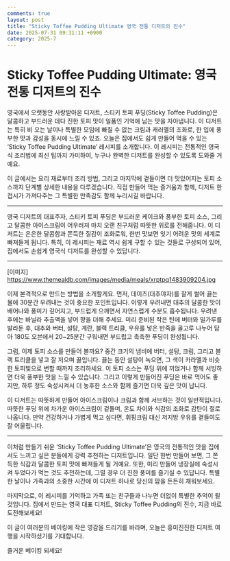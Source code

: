 ```yaml
---
comments: true
layout: post
title: "Sticky Toffee Pudding Ultimate 영국 전통 디저트의 진수"
date: 2025-07-31 09:31:11 +0900
category: 2025-7
---
```


# Sticky Toffee Pudding Ultimate: 영국 전통 디저트의 진수

영국에서 오랫동안 사랑받아온 디저트, 스티키 토피 푸딩(Sticky Toffee Pudding)은 달콤하고 부드러운 데다 진한 토피 맛이 일품인 기억에 남는 맛을 자아냅니다. 이 디저트는 특히 비 오는 날이나 특별한 모임에 빠질 수 없는 크림과 캐러멜의 조화로, 한 입에 풍부한 맛과 감성을 동시에 느낄 수 있죠. 오늘은 집에서도 쉽게 만들어 먹을 수 있는 ‘Sticky Toffee Pudding Ultimate’ 레시피를 소개합니다. 이 레시피는 전통적인 영국식 조리법에 최신 팁까지 가미하여, 누구나 완벽한 디저트를 완성할 수 있도록 도와줄 거예요.

이 글에서는 요리 재료부터 조리 방법, 그리고 마지막에 곁들이면 더 맛있어지는 토피 소스까지 단계별 상세한 내용을 다루겠습니다. 직접 만들어 먹는 즐거움과 함께, 디저트 한 접시가 가져다주는 그 특별한 만족감도 함께 누리시길 바랍니다.

---

영국 디저트의 대표주자, 스티키 토피 푸딩은 부드러운 케이크와 풍부한 토피 소스, 그리고 달콤한 아이스크림이 어우러져 마치 오랜 친구처럼 따뜻한 위로를 전해줍니다. 이 디저트는 은은한 달콤함과 쫀득한 질감이 조화로워, 한번 맛보면 잊기 어려운 맛의 세계로 빠져들게 됩니다. 특히, 이 레시피는 재료 역시 쉽게 구할 수 있는 것들로 구성되어 있어, 집에서도 손쉽게 영국식 디저트를 완성할 수 있답니다.

---

[이미지]
https://www.themealdb.com/images/media/meals/xrptpq1483909204.jpg

이제 본격적으로 만드는 방법을 소개할게요. 먼저, 데이츠(대추야자)를 잘게 썰어 끓는 물에 30분간 우려내는 것이 중요한 포인트입니다. 이렇게 우려내면 대추의 달콤한 맛이 배어나와 풍미가 깊어지고, 부드럽게 으깨면서 자연스럽게 수분도 흡수됩니다. 우려낸 후에는 바닐라 추출액을 넣어 향을 더해 주세요. 미리 준비된 작은 틴에 버터와 밀가루를 발라둔 후, 대추와 버터, 설탕, 계란, 블랙 트리클, 우유를 넣은 반죽을 골고루 나누어 담아 180도 오븐에서 20~25분간 구워내면 부드럽고 촉촉한 푸딩이 완성됩니다.

그럼, 이제 토피 소스를 만들어 볼까요? 중간 크기의 냄비에 버터, 설탕, 크림, 그리고 블랙 트리클을 넣고 잘 저으며 끓입니다. 끓는 동안 설탕이 녹으면, 그 색이 카라멜과 비슷한 토피빛으로 변할 때까지 조리하세요. 이 토피 소스는 푸딩 위에 끼얹거나 함께 서빙하면 더욱 풍부한 맛을 느낄 수 있습니다. 그리고 이렇게 만들어진 푸딩은 바로 먹어도 좋지만, 하루 정도 숙성시켜서 더 농후한 소스와 함께 즐기면 더욱 깊은 맛이 납니다.

이 디저트는 따뜻하게 만들어 아이스크림이나 크림과 함께 서브하는 것이 일반적입니다. 따뜻한 푸딩 위에 차가운 아이스크림이 겉돌며, 온도 차이와 식감의 조화로 감탄이 절로 나옵니다. 만약 건강하거나 가볍게 먹고 싶다면, 휘핑크림 대신 저지방 우유를 곁들여도 잘 어울립니다.

---

이처럼 만들기 쉬운 ‘Sticky Toffee Pudding Ultimate’은 영국의 전통적인 맛을 집에서도 느끼고 싶은 분들에게 강력 추천하는 디저트입니다. 일단 한번 만들어 보면, 그 쫀득한 식감과 달콤한 토피 맛에 빠져들게 될 거예요. 또한, 미리 만들어 냉장실에 숙성시켜 두었다가 먹는 것도 추천하는데, 그럴 경우 더 진한 풍미를 즐기실 수 있답니다. 특별한 날이나 가족과의 소중한 시간에 이 디저트 하나로 당신의 맘을 든든히 채워보세요.

마지막으로, 이 레시피를 기억하고 가족 또는 친구들과 나누면 더없이 특별한 추억이 될 것입니다. 집에서 만드는 영국 대표 디저트, Sticky Toffee Pudding의 진수, 지금 바로 도전해보세요!

이 글이 여러분의 베이킹에 작은 영감을 드리기를 바라며, 오늘은 흥미진진한 디저트 여행을 시작하셨기를 기대합니다.  

즐거운 베이킹 되세요!